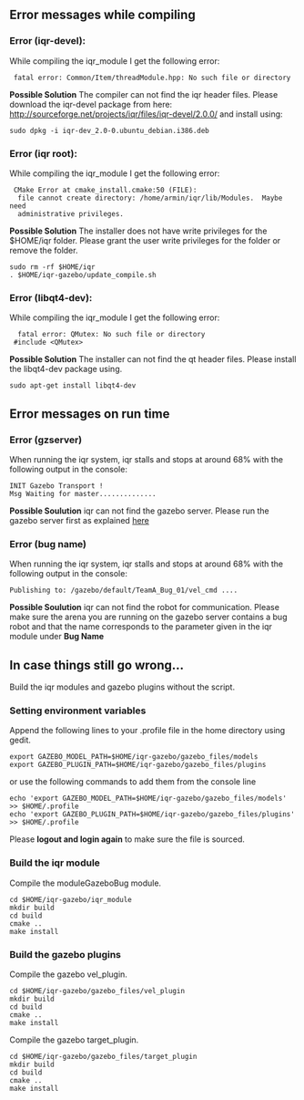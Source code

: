 ## Error messages while compiling ##
### Error (iqr-devel): ###
While compiling the iqr\_module I get the following error:
```
 fatal error: Common/Item/threadModule.hpp: No such file or directory
```
**Possible Solution**
The compiler can not find the iqr header files. Please download the iqr-devel package from here: http://sourceforge.net/projects/iqr/files/iqr-devel/2.0.0/ and install using:
```
sudo dpkg -i iqr-dev_2.0-0.ubuntu_debian.i386.deb
```

### Error (iqr root): ###
While compiling the iqr\_module I get the following error:
```
 CMake Error at cmake_install.cmake:50 (FILE):
  file cannot create directory: /home/armin/iqr/lib/Modules.  Maybe need
  administrative privileges.
```
**Possible Solution**
The installer does not have write privileges for the $HOME/iqr folder. Please grant the user write privileges for the folder or remove the folder.
```
sudo rm -rf $HOME/iqr
. $HOME/iqr-gazebo/update_compile.sh
```

### Error (libqt4-dev): ###
While compiling the iqr\_module I get the following error:
```
  fatal error: QMutex: No such file or directory
 #include <QMutex>
```
**Possible Solution**
The installer can not find the qt header files. Please install the libqt4-dev package using.
```
sudo apt-get install libqt4-dev
```


## Error messages on run time ##
### Error (gzserver) ###
When running the iqr system, iqr stalls and stops at around 68% with the following output in the console:
```
INIT Gazebo Transport !
Msg Waiting for master..............
```

**Possible Soulution**
iqr can not find the gazebo server. Please run the gazebo server first as explained [here](RunningGazeboIQR.md)


### Error (bug name) ###
When running the iqr system, iqr stalls and stops at around 68% with the following output in the console:
```
Publishing to: /gazebo/default/TeamA_Bug_01/vel_cmd ....
```

**Possible Soulution**
iqr can not find the robot for communication. Please make sure the arena you are running on the gazebo server contains a bug robot and that the name corresponds to the parameter given in the iqr module under **Bug Name**


## In case things still go wrong... ##
Build the iqr modules and gazebo plugins without the script.

### Setting environment variables ###
Append the following lines to your .profile file in the home directory using gedit.
```
export GAZEBO_MODEL_PATH=$HOME/iqr-gazebo/gazebo_files/models
export GAZEBO_PLUGIN_PATH=$HOME/iqr-gazebo/gazebo_files/plugins
```
or use the following commands to add them from the console line
```
echo 'export GAZEBO_MODEL_PATH=$HOME/iqr-gazebo/gazebo_files/models' >> $HOME/.profile
echo 'export GAZEBO_PLUGIN_PATH=$HOME/iqr-gazebo/gazebo_files/plugins' >> $HOME/.profile

```

Please **logout and login again** to make sure the file is sourced.



### Build the iqr module ###
Compile the moduleGazeboBug module.
```
cd $HOME/iqr-gazebo/iqr_module
mkdir build
cd build
cmake ..
make install

```

### Build the gazebo plugins ###
Compile the gazebo vel\_plugin.
```
cd $HOME/iqr-gazebo/gazebo_files/vel_plugin
mkdir build
cd build
cmake ..
make install

```

Compile the gazebo target\_plugin.
```
cd $HOME/iqr-gazebo/gazebo_files/target_plugin
mkdir build
cd build
cmake ..
make install

```